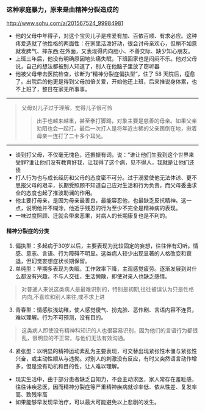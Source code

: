 ### 这种家庭暴力，原来是由精神分裂造成的
http://www.sohu.com/a/201567524_99984981
- 他的父母中年得子，对这个宝贝儿子是疼爱有加、百依百顺、有求必应。这种疼爱造就了他性格的两面性：在家里活泼好动，很会讨母亲欢心，但稍不如意就发脾气、摔东西;在外面，又表现得内向胆小、不善交际、缺少知心朋友。
- 上班三年后，他没有明确原因地头痛失眠，下班回家也是闷闷不乐。他对父母说，自己的想法都被别人知道了，别人在他脑子里放了窃听器
- 他被父母带去医院检查，诊断为“精神分裂症偏执型”，住了 58 天院后，痊愈了。出院后的他更是得到父母加倍关爱，开始他还上班，后来推说身体累，也不上班了，整日在家无所事事。
---
>父母对儿子过于理解，觉得儿子很可怜
>>出手也越来越重，甚至拳打脚踢，对象主要是慈善的母亲。如果父亲劝阻也会一起打。最后一次打人是将年近古稀的父亲踢倒在地，揪着母亲一连打了二十多个耳光。
---
- 谈到打父母，不仅毫无愧色，还振振有词，说：“谁让他们生我到这个世界来受罪?谁让他们没有教育好我，让我得了这个病，见不得人，我就是让他们还债
- 打人行为也与成长经历和父母的态度密不可分。过于溺爱使他无法体谅、更不思报父母的艰辛，长期受照顾不知道自己应对生活和行为负责，而父母委曲求全的态度也起了推波助澜的作用。
- 他主要打母亲，是因为母亲最善良，最能容忍他，也最缺乏反抗精神。这一点，说明他并不糊涂，他近乎残忍的行为至少不完全是精神病的表现。
- 一味过度照顾、迁就会带来恶果，对病人的长期康复也是不利的。
#### 精神分裂症的分类
1. 偏执型：多起病于30岁以后，主要表现为比较固定的妄想，往往伴有幻听。情感、意志、言语、行为障碍不明显。这类病人较少出现显著的人格改变和衰退，但幻觉妄想症状长期保留。
2. 单纯型：早期多表现为失眠，工作效率下降，主观感觉疲劳。逐渐发展到对什么都没有兴趣，不与人交往，生活懒散，即使对亲人也缺乏感情。
>对普通人来说这类病人是最难识别的，特别是初期,往往被误认为只是性格内向,不喜欢和别人来往,或不求上进
3. 青春型：情感肤浅幼稚，使人感觉傻气、扮鬼脸、恶作剧、言语内容不连贯，难以理解。行为不可预测，没有目的。
>这类病人即使没有精神科知识的人也很容易识别，因为他们的言语行为都很乱，很明显的不正常，与他们无法有效沟通。
4. 紧张型：以明显的精神运动紊乱为主要表现，可交替出现紧张性木僵与紧张性兴奋，或主动性顺从与违拗。对别人的刺激没有反应，有时又突然语言动作增多，但是没有动机和目的性，让人难以理解。
- 现实生活中，由于部分患者缺乏自知力，不会主动求医，家人常存在羞耻感，往往讳疾忌医，因而精神分裂症等严重精神疾病就诊率低、依从性差、复发率高、致残率高
- 如果能够早发现早治疗，可以最大可能避免以上悲剧的发生。